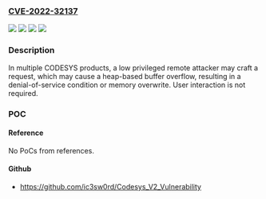 ### [CVE-2022-32137](https://cve.mitre.org/cgi-bin/cvename.cgi?name=CVE-2022-32137)
![](https://img.shields.io/static/v1?label=Product&message=PLCWinNT&color=blue)
![](https://img.shields.io/static/v1?label=Product&message=Runtime%20Toolkit&color=blue)
![](https://img.shields.io/static/v1?label=Version&message=V2%3C%20V2.4.7.57%20&color=brighgreen)
![](https://img.shields.io/static/v1?label=Vulnerability&message=CWE-122%20Heap-based%20Buffer%20Overflow&color=brighgreen)

### Description

In multiple CODESYS products, a low privileged remote attacker may craft a request, which may cause a heap-based buffer overflow, resulting in a denial-of-service condition or memory overwrite. User interaction is not required.

### POC

#### Reference
No PoCs from references.

#### Github
- https://github.com/ic3sw0rd/Codesys_V2_Vulnerability

